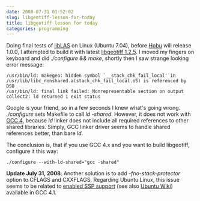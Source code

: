 ```yaml
---
date: 2008-07-31 01:52:02
slug: libgeotiff-lesson-for-today
title: libgeotiff lesson for today
categories: programming
---
```


Doing final tests of [libLAS](http://liblas.org/) on Linux (Ubuntu 7.04), before [Hobu](http://hobu.biz/) will release 1.0.0, I attempted to build it with latest [libgeotiff 1.2.5](/?p=260). I moved my fingers on keyboard and did _./configure && make_, shortly then I saw strange looking error message:




    
    /usr/bin/ld: makegeo: hidden symbol `__stack_chk_fail_local' in /usr/lib/libc_nonshared.a(stack_chk_fail_local.oS) is referenced by DSO
    /usr/bin/ld: final link failed: Nonrepresentable section on output
    collect2: ld returned 1 exit status





Google is your friend, so in a few seconds I knew what's going wrong. _./configure_ sets Makefile to call _ld -shared_. However, it does not work with [GCC 4](http://gcc.gnu.org/gcc-4.3/porting_to.html), because _ld_ linker does not include all required references to other shared libraries. Simply, GCC linker driver seems to handle shared references better, than bare _ld_.





The conclusion is, that if you use GCC 4.x and you want to build libgeotiff, configure it this way:




    
    ./configure --with-ld-shared="gcc -shared"





**Update July 31, 2008**: Another solution is to add _-fno-stack-protector_ option to CFLAGS and CXXFLAGS. Regarding Ubuntu Linux, this issue seems to be related to [enabled SSP support](https://launchpad.net/ubuntu/+spec/gcc-ssp) (see also [Ubuntu Wiki](https://wiki.ubuntu.com/GccSsp)) available in GCC 4.1.
